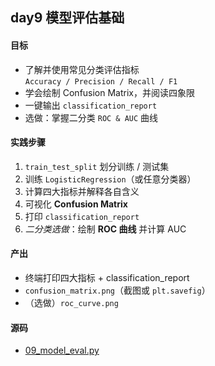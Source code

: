 ## day9  模型评估基础

#### 目标 
- 了解并使用常见分类评估指标  
  `Accuracy / Precision / Recall / F1`
- 学会绘制 Confusion Matrix，并阅读四象限
- 一键输出 `classification_report`
- 选做：掌握二分类 `ROC & AUC` 曲线

#### 实践步骤
1. `train_test_split` 划分训练 / 测试集  
2. 训练 `LogisticRegression`（或任意分类器）  
3. 计算四大指标并解释各自含义  
4. 可视化 **Confusion Matrix**  
5. 打印 `classification_report`  
6. *二分类选做*：绘制 **ROC 曲线** 并计算 AUC

#### 产出
- 终端打印四大指标 + classification_report  
- `confusion_matrix.png`（截图或 `plt.savefig`）  
- （选做）`roc_curve.png`

#### 源码
- [09_model_eval.py](09_model_eval.py)
